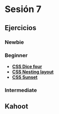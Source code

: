 # Sesión 7

## Ejercicios

### Newbie

### Beginner

- [**CSS Dice four**](../exercises/css-dice-four/README.md)
- [**CSS Nesting layout**](../exercises/css-nesting-layout/README.md)
- [**CSS Sunset**](../exercises/css-sunset/README.md)

### Intermediate


## Kahoot

